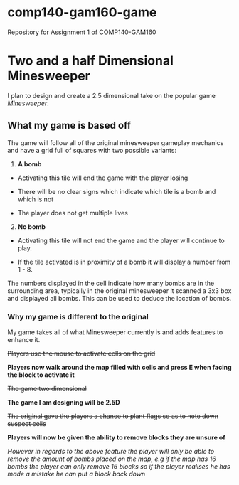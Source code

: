 # comp140-gam160-game
Repository for Assignment 1 of COMP140-GAM160

# Two and a half Dimensional Minesweeper
I plan to design and create a 2.5 dimensional take on the popular game _Minesweeper_.

## What my game is based off
The game will follow all of the original minesweeper gameplay mechanics and have a grid full of squares with two possible variants:

1. **A bomb** 

* Activating this tile will end the game with the player losing

* There will be no clear signs which indicate which tile is a bomb and which is not

* The player does not get multiple lives


2. **No bomb**

* Activating this tile will not end the game and the player will continue to play.

* If the tile activated is in proximity of a bomb it will display a number from 1 - 8.





The numbers displayed in the cell indicate how many bombs are in the surrounding area, typically in the original minesweeper it
scanned a 3x3 box and displayed all bombs. This can be used to deduce the location of bombs.





### Why my game is different to the original

My game takes all of what Minesweeper currently is and adds features to enhance it.

~~Players use the mouse to activate cells on the grid~~

**Players now walk around the map filled with cells and press E when facing the block to activate it**




~~The game two dimensional~~

**The game I am designing will be 2.5D**




~~The original gave the players a chance to plant flags so as to note down suspect cells~~

**Players will now be given the ability to remove blocks they are unsure of**



_However in regards to the above feature the player will only be able to remove the amount of bombs placed on the map, e.g if
the map has 16 bombs the player can only remove 16 blocks so if the player realises he has made a mistake he can put a block back down_

